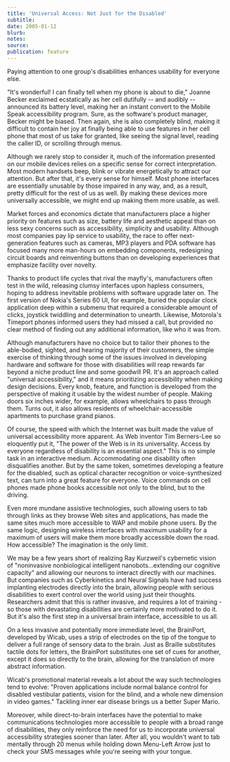 ```yaml
---
title: 'Universal Access: Not Just for the Disabled'
subtitle:
date: 2005-01-12
blurb:
notes:
source:
publication: feature
---
```


Paying attention to one group's disabilities enhances usability for everyone else.

"It's wonderful! I can finally tell when my phone is about to die," Joanne Becker exclaimed ecstatically as her cell dutifully -- and audibly -- announced its battery level, making her an instant convert to the Mobile Speak accessibility program. Sure, as the software's product manager, Becker might be biased. Then again, she is also completely blind, making it difficult to contain her joy at finally being able to use features in her cell phone that most of us take for granted, like seeing the signal level, reading the caller ID, or scrolling through menus.

Although we rarely stop to consider it, much of the information presented on our mobile devices relies on a specific sense for correct interpretation. Most modern handsets beep, blink or vibrate energetically to attract our attention. But after that, it's every sense for himself. Most phone interfaces are essentially unusable by those impaired in any way, and, as a result, pretty difficult for the rest of us as well. By making these devices more universally accessible, we might end up making them more usable, as well.

Market forces and economics dictate that manufacturers place a higher priority on features such as size, battery life and aesthetic appeal than on less sexy concerns such as accessibility, simplicity and usability. Although most companies pay lip service to usability, the race to offer next-generation features such as cameras, MP3 players and PDA software has focused many more man-hours on embedding components, redesigning circuit boards and reinventing buttons than on developing experiences that emphasize facility over novelty.

Thanks to product life cycles that rival the mayfly's, manufacturers often test in the wild, releasing clumsy interfaces upon hapless consumers, hoping to address inevitable problems with software upgrade later on. The first version of Nokia's Series 60 UI, for example, buried the popular clock application deep within a submenu that required a considerable amount of clicks, joystick twiddling and determination to unearth. Likewise, Motorola's Timeport phones informed users they had missed a call, but provided no clear method of finding out any additional information, like who it was from.

Although manufacturers have no choice but to tailor their phones to the able-bodied, sighted, and hearing majority of their customers, the simple exercise of thinking through some of the issues involved in developing hardware and software for those with disabilities will reap rewards far beyond a niche product line and some goodwill PR. It's an approach called "universal accessibility," and it means prioritizing accessibility when making design decisions. Every knob, feature, and function is developed from the perspective of making it usable by the widest number of people. Making doors six inches wider, for example, allows wheelchairs to pass through them. Turns out, it also allows residents of wheelchair-accessible apartments to purchase grand pianos.

Of course, the speed with which the Internet was built made the value of universal accessibility more apparent. As Web inventor Tim Berners-Lee so eloquently put it, "The power of the Web is in its universality. Access by everyone regardless of disability is an essential aspect." This is no simple task in an interactive medium. Accommodating one disability often disqualifies another. But by the same token, sometimes developing a feature for the disabled, such as optical character recognition or voice-synthesized text, can turn into a great feature for everyone. Voice commands on cell phones made phone books accessible not only to the blind, but to the driving.

Even more mundane assistive technologies, such allowing users to tab through links as they browse Web sites and applications, has made the same sites much more accessible to WAP and mobile phone users. By the same logic, designing wireless interfaces with maximum usability for a maximum of users will make them more broadly accessible down the road. How accessible? The imagination is the only limit.

We may be a few years short of realizing Ray Kurzweil's cybernetic vision of "noninvasive nonbiological intelligent nanobots...extending our cognitive capacity" and allowing our neurons to interact directly with our machines. But companies such as Cyberkinetics and Neural Signals have had success implanting electrodes directly into the brain, allowing people with serious disabilities to exert control over the world using just their thoughts. Researchers admit that this is rather invasive, and requires a lot of training - so those with devastating disabilities are certainly more motivated to do it. But it's also the first step in a universal brain interface, accessible to us all.

On a less invasive and potentially more immediate level, the BrainPort, developed by Wicab, uses a strip of electrodes on the tip of the tongue to deliver a full range of sensory data to the brain. Just as Braille substitutes tactile dots for letters, the BrainPort substitutes one set of cues for another, except it does so directly to the brain, allowing for the translation of more abstract information.

Wicab's promotional material reveals a lot about the way such technologies tend to evolve: "Proven applications include normal balance control for disabled vestibular patients, vision for the blind, and a whole new dimension in video games." Tackling inner ear disease brings us a better Super Mario.

Moreover, while direct-to-brain interfaces have the potential to make communications technologies more accessible to people with a broad range of disabilities, they only reinforce the need for us to incorporate universal accessibility strategies sooner than later. After all, you wouldn't want to tab mentally through 20 menus while holding down Menu-Left Arrow just to check your SMS messages while you're seeing with your tongue.
